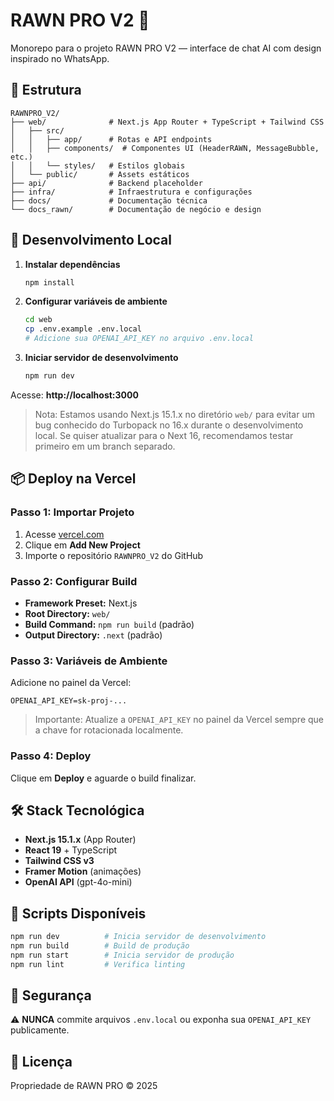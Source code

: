 # RAWN PRO V2 🚀

Monorepo para o projeto RAWN PRO V2 — interface de chat AI com design inspirado no WhatsApp.

## 📁 Estrutura

```
RAWNPRO_V2/
├── web/              # Next.js App Router + TypeScript + Tailwind CSS
│   ├── src/
│   │   ├── app/      # Rotas e API endpoints
│   │   ├── components/  # Componentes UI (HeaderRAWN, MessageBubble, etc.)
│   │   └── styles/   # Estilos globais
│   └── public/       # Assets estáticos
├── api/              # Backend placeholder
├── infra/            # Infraestrutura e configurações
├── docs/             # Documentação técnica
└── docs_rawn/        # Documentação de negócio e design
```

## 🚀 Desenvolvimento Local

1. **Instalar dependências**

   ```bash
   npm install
   ```

2. **Configurar variáveis de ambiente**

   ```bash
   cd web
   cp .env.example .env.local
   # Adicione sua OPENAI_API_KEY no arquivo .env.local
   ```

3. **Iniciar servidor de desenvolvimento**
   ```bash
   npm run dev
   ```

Acesse: **http://localhost:3000**

> Nota: Estamos usando Next.js 15.1.x no diretório `web/` para evitar um bug conhecido do Turbopack no 16.x durante o desenvolvimento local. Se quiser atualizar para o Next 16, recomendamos testar primeiro em um branch separado.

## 📦 Deploy na Vercel

### Passo 1: Importar Projeto

1. Acesse [vercel.com](https://vercel.com)
2. Clique em **Add New Project**
3. Importe o repositório `RAWNPRO_V2` do GitHub

### Passo 2: Configurar Build

- **Framework Preset:** Next.js
- **Root Directory:** `web/`
- **Build Command:** `npm run build` (padrão)
- **Output Directory:** `.next` (padrão)

### Passo 3: Variáveis de Ambiente

Adicione no painel da Vercel:

```
OPENAI_API_KEY=sk-proj-...
```

> Importante: Atualize a `OPENAI_API_KEY` no painel da Vercel sempre que a chave for rotacionada localmente.

### Passo 4: Deploy

Clique em **Deploy** e aguarde o build finalizar.

## 🛠️ Stack Tecnológica

- **Next.js 15.1.x** (App Router)
- **React 19** + TypeScript
- **Tailwind CSS v3**
- **Framer Motion** (animações)
- **OpenAI API** (gpt-4o-mini)

## 📝 Scripts Disponíveis

```bash
npm run dev          # Inicia servidor de desenvolvimento
npm run build        # Build de produção
npm run start        # Inicia servidor de produção
npm run lint         # Verifica linting
```

## 🔐 Segurança

⚠️ **NUNCA** commite arquivos `.env.local` ou exponha sua `OPENAI_API_KEY` publicamente.

## 📄 Licença

Propriedade de RAWN PRO © 2025
